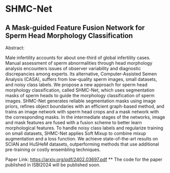 # SHMC-Net
A Mask-guided Feature Fusion Network for Sperm Head Morphology Classification
-------
Abstract:

Male infertility accounts for about one-third of global infertility cases. Manual assessment of sperm abnormalities through head morphology analysis encounters issues of observer variability and diagnostic discrepancies among experts. Its alternative, Computer-Assisted Semen Analysis (CASA), suffers from low-quality sperm images, small datasets, and noisy class labels. We propose a new approach for sperm head morphology classification, called SHMC-Net, which uses segmentation masks of sperm heads to guide the morphology classification of sperm images. SHMC-Net generates reliable segmentation masks using image priors, refines object boundaries with an efficient graph-based method, and trains an image network with sperm head crops and a mask network with the corresponding masks. In the intermediate stages of the networks, image and mask features are fused with a fusion scheme to better learn morphological features. To handle noisy class labels and regularize training on small datasets, SHMC-Net applies Soft Mixup to combine mixup augmentation and a loss function. We achieve state-of-the-art results on SCIAN and HuSHeM datasets, outperforming methods that use additional pre-training or costly ensembling techniques.

Paper Link: https://arxiv.org/pdf/2402.03697.pdf
** The code for the paper published in ISBI2024 will be published soon.
